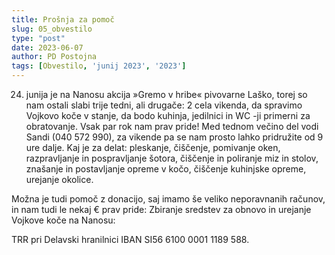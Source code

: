 ```yaml
---
title: Prošnja za pomoč
slug: 05_obvestilo
type: "post"
date: 2023-06-07
author: PD Postojna
tags: [Obvestilo, 'junij 2023', '2023']
---
```


24. junija je na Nanosu akcija »Gremo v hribe« pivovarne Laško, torej so nam ostali slabi trije tedni, ali drugače: 2 cela vikenda, da spravimo Vojkovo koče v stanje, da bodo kuhinja, jedilnici in WC -ji primerni za obratovanje. Vsak par rok nam prav pride! Med tednom večino del vodi Sandi (040 572 990), za vikende pa se nam prosto lahko pridružite od 9 ure dalje.
Kaj je za delat: pleskanje, čiščenje, pomivanje oken, razpravljanje in pospravljanje šotora, čiščenje in poliranje miz in stolov, znašanje in postavljanje opreme v kočo, čiščenje kuhinjske opreme, urejanje okolice.

Možna je tudi pomoč z donacijo, saj imamo še veliko neporavnanih računov, in nam tudi le nekaj € prav pride:
Zbiranje sredstev za obnovo in urejanje Vojkove koče na Nanosu:

TRR pri Delavski hranilnici IBAN SI56 6100 0001 1189 588.

